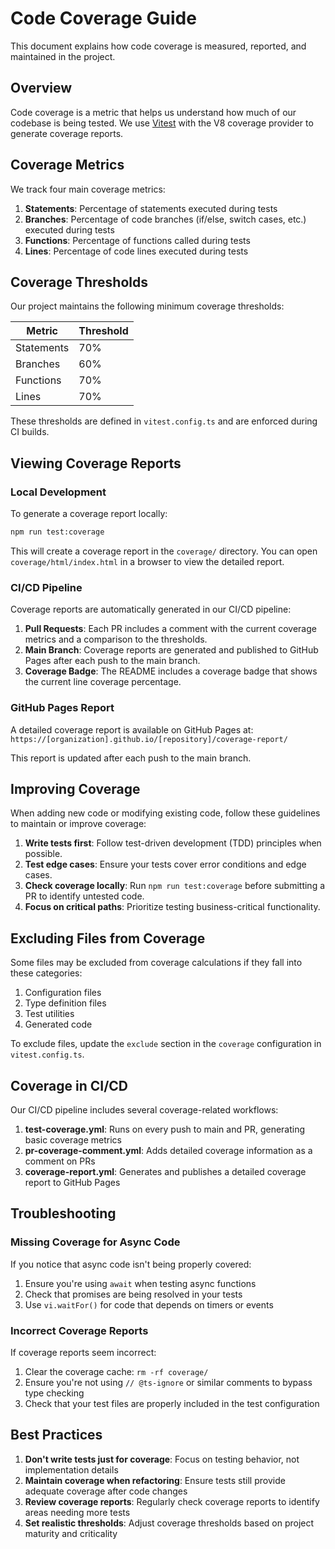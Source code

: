 # Code Coverage Guide

This document explains how code coverage is measured, reported, and maintained in the project.

## Overview

Code coverage is a metric that helps us understand how much of our codebase is being tested. We use [Vitest](https://vitest.dev/) with the V8 coverage provider to generate coverage reports.

## Coverage Metrics

We track four main coverage metrics:

1. **Statements**: Percentage of statements executed during tests
2. **Branches**: Percentage of code branches (if/else, switch cases, etc.) executed during tests
3. **Functions**: Percentage of functions called during tests
4. **Lines**: Percentage of code lines executed during tests

## Coverage Thresholds

Our project maintains the following minimum coverage thresholds:

| Metric | Threshold |
|--------|-----------|
| Statements | 70% |
| Branches | 60% |
| Functions | 70% |
| Lines | 70% |

These thresholds are defined in `vitest.config.ts` and are enforced during CI builds.

## Viewing Coverage Reports

### Local Development

To generate a coverage report locally:

```bash
npm run test:coverage
```

This will create a coverage report in the `coverage/` directory. You can open `coverage/html/index.html` in a browser to view the detailed report.

### CI/CD Pipeline

Coverage reports are automatically generated in our CI/CD pipeline:

1. **Pull Requests**: Each PR includes a comment with the current coverage metrics and a comparison to the thresholds.
2. **Main Branch**: Coverage reports are generated and published to GitHub Pages after each push to the main branch.
3. **Coverage Badge**: The README includes a coverage badge that shows the current line coverage percentage.

### GitHub Pages Report

A detailed coverage report is available on GitHub Pages at:
`https://[organization].github.io/[repository]/coverage-report/`

This report is updated after each push to the main branch.

## Improving Coverage

When adding new code or modifying existing code, follow these guidelines to maintain or improve coverage:

1. **Write tests first**: Follow test-driven development (TDD) principles when possible.
2. **Test edge cases**: Ensure your tests cover error conditions and edge cases.
3. **Check coverage locally**: Run `npm run test:coverage` before submitting a PR to identify untested code.
4. **Focus on critical paths**: Prioritize testing business-critical functionality.

## Excluding Files from Coverage

Some files may be excluded from coverage calculations if they fall into these categories:

1. Configuration files
2. Type definition files
3. Test utilities
4. Generated code

To exclude files, update the `exclude` section in the `coverage` configuration in `vitest.config.ts`.

## Coverage in CI/CD

Our CI/CD pipeline includes several coverage-related workflows:

1. **test-coverage.yml**: Runs on every push to main and PR, generating basic coverage metrics
2. **pr-coverage-comment.yml**: Adds detailed coverage information as a comment on PRs
3. **coverage-report.yml**: Generates and publishes a detailed coverage report to GitHub Pages

## Troubleshooting

### Missing Coverage for Async Code

If you notice that async code isn't being properly covered:

1. Ensure you're using `await` when testing async functions
2. Check that promises are being resolved in your tests
3. Use `vi.waitFor()` for code that depends on timers or events

### Incorrect Coverage Reports

If coverage reports seem incorrect:

1. Clear the coverage cache: `rm -rf coverage/`
2. Ensure you're not using `// @ts-ignore` or similar comments to bypass type checking
3. Check that your test files are properly included in the test configuration

## Best Practices

1. **Don't write tests just for coverage**: Focus on testing behavior, not implementation details
2. **Maintain coverage when refactoring**: Ensure tests still provide adequate coverage after code changes
3. **Review coverage reports**: Regularly check coverage reports to identify areas needing more tests
4. **Set realistic thresholds**: Adjust coverage thresholds based on project maturity and criticality